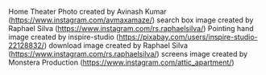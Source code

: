 Home Theater Photo created by Avinash Kumar (https://www.instagram.com/avmaxamaze/)
search box image created by Raphael Silva (https://www.instagram.com/rs.raphaelsilva/)
Pointing hand image created by inspire-studio (https://pixabay.com/users/inspire-studio-22128832/)
download image created by Raphael Silva (https://www.instagram.com/rs.raphaelsilva/)
screens image created by Monstera Production (https://www.instagram.com/attic_apartment/)
